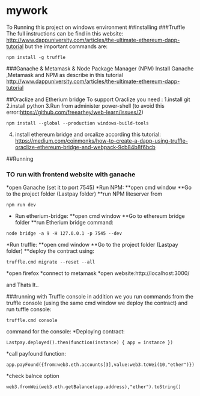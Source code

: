 # mywork
To Running this project on windows environment
##Installing
###Truffle
The full instructions can be find in this website:
http://www.dappuniversity.com/articles/the-ultimate-ethereum-dapp-tutorial
but the important commands are:
```
npm install -g truffle
```
###Ganache & Metamask & Node Package Manager (NPM)
Install Ganache ,Metamask and NPM as describe in this tutorial
http://www.dappuniversity.com/articles/the-ultimate-ethereum-dapp-tutorial

##Oraclize and Etherium bridge
To support Oraclize you need :
1.install git
2.install python 
3.Run from administer power-shell (to avoid this error:https://github.com/freearhey/web-learn/issues/2)
```
npm install --global --production windows-build-tools  
```
4. install ethereum bridge and orcalize according this tutorial:
https://medium.com/coinmonks/how-to-create-a-dapp-using-truffle-oraclize-ethereum-bridge-and-webpack-9cb84b8f6bcb



##Running 
### TO run with frontend website with ganache
*open Ganache (set it to port 7545)
*Run NPM:
**open cmd window 
**Go to the project folder (Lastpay folder)
**run NPM liteserver from 
```
npm run dev
```
* Run etherium-bridge:
**open cmd window
**Go to ethereum bridge folder 
**run Etherium bridge command:
```
node bridge -a 9 -H 127.0.0.1 -p 7545 --dev
```
*Run truffle:
**open cmd window 
**Go to the project folder (Lastpay folder)
**deploy the contract using:
```
truffle.cmd migrate --reset --all
```
*open firefox 
*connect to metamask
*open website:http://localhost:3000/

and Thats It..

###running with Truffle console
in addition we you run commands from the truffle console (using the same cmd window we deploy the contract)
and run tuffle console:
```
truffle.cmd console
```
command for the console:
*Deploying contract:
```
Lastpay.deployed().then(function(instance) { app = instance })
```
*call payfound function:
```
app.payFound({from:web3.eth.accounts[3],value:web3.toWei(10,"ether")})
```
*check balnce option
```
web3.fromWei(web3.eth.getBalance(app.address),"ether").toString()
```